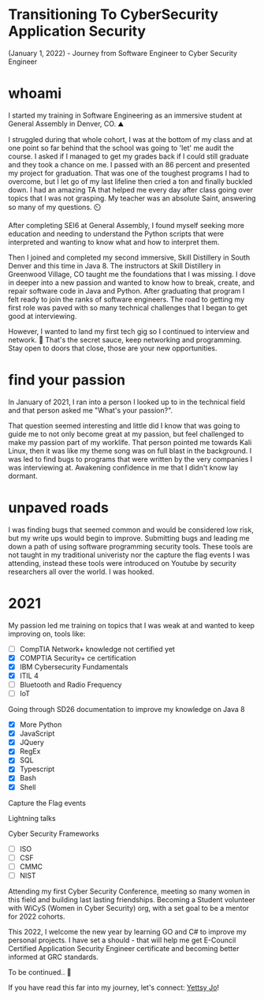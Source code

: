 # Transitioning To CyberSecurity Application Security
(January 1, 2022) - Journey from Software Engineer to Cyber Security Engineer


# whoami
I started my training in Software Engineering as an immersive student at General Assembly in Denver, CO. ⛰️

I struggled during that whole cohort, I was at the bottom of my class and at one point so far behind that the school was going to 'let' me audit the course. I asked if I managed to get my grades back if I could still graduate and they took a chance on me. I passed with an 86 percent and presented my project for graduation. That was one of the toughest programs I had to overcome, but I let go of my last lifeline then cried a ton and finally buckled down. I had an amazing TA that helped me every day after class going over topics that I was not grasping. My teacher was an absolute Saint, answering so many of my questions. ⏲️

After completing SEI6 at General Assembly, I found myself seeking more education and needing to understand the Python scripts that were interpreted and wanting to know what and how to interpret them.  

Then I joined and completed my second immersive, Skill Distillery in South Denver and this time in Java 8. The instructors at Skill Distillery in Greenwood Village, CO taught me the foundations that I was missing. I dove in deeper into a new passion and wanted to know how to break, create, and repair software code in Java and Python. After graduating that program I felt ready to join the ranks of software engineers. The road to getting my first role was paved with so many technical challenges that I began to get good at interviewing. 

However, I wanted to land my first tech gig so I continued to interview and network. 	🎯 That's the secret sauce, keep networking and programming. Stay open to doors that close, those are your new opportunities.

# find your passion
In January of 2021, I ran into a person I looked up to in the technical field and that person asked me "What's your passion?". 

That question seemed interesting and little did I know that was going to guide me to not only become great at my passion, but feel challenged to make my passion part of my worklife. That person pointed me towards Kali Linux, then it was like my theme song was on full blast in the background. I was led to find bugs to programs that were written by the very companies I was interviewing at. Awakening confidence in me that I didn't know lay dormant.  

# unpaved roads
I was finding bugs that seemed common and would be considered low risk, but my write ups would begin to improve. Submitting bugs and leading me down a path of using software programming security tools. These tools are not taught in my traditional univeristy nor the capture the flag events I was attending, instead these tools were introduced on Youtube by security researchers all over the world. I was hooked. 

# 2021 
My passion led me training on topics that I was weak at and wanted to keep improving on, tools like:
- [ ] CompTIA Network+ knowledge not certified yet
- [x] COMPTIA Security+ ce certification
- [x] IBM Cybersecurity Fundamentals
- [x] ITIL 4
- [ ] Bluetooth and Radio Frequency
- [ ] IoT

Going through SD26 documentation to improve my knowledge on Java 8
- [x] More Python
- [x] JavaScript
- [x] JQuery
- [x] RegEx
- [x] SQL
- [x] Typescript
- [x] Bash
- [x] Shell

Capture the Flag events

Lightning talks 

Cyber Security Frameworks
- [ ] ISO 
- [ ] CSF
- [ ] CMMC
- [ ] NIST

Attending my first Cyber Security Conference, meeting so many women in this field and building last lasting friendships. 
Becoming a Student volunteer with WiCyS (Women in Cyber Security) org, with a set goal to be a mentor for 2022 cohorts.

This 2022, I welcome the new year by learning GO and C# to improve my personal projects. 
I have set a should - that will help me get E-Council Certified Application Security Engineer certificate and becoming better informed at GRC standards. 

To be continued.. 💾

If you have read this far into my journey, let's connect: [Yettsy Jo](https://www.linkedin.com/in/yettsy-jo-knapp)!


